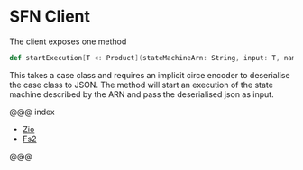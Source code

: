 # SFN Client

The client exposes one method
```scala
def startExecution[T <: Product](stateMachineArn: String, input: T, name: Option[String] = None)(implicit enc: Encoder[T]): F[StartExecutionResponse]
```

This takes a case class and requires an implicit circe encoder to deserialise the case class to JSON.
The method will start an execution of the state machine described by the ARN and pass the deserialised json as input.

@@@ index

* [Zio](zio.md)
* [Fs2](fs2.md)

@@@
